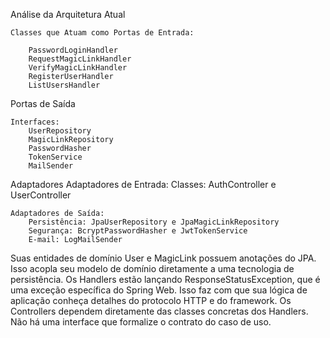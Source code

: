 Análise da Arquitetura Atual

    Classes que Atuam como Portas de Entrada:

        PasswordLoginHandler 
        RequestMagicLinkHandler
        VerifyMagicLinkHandler
        RegisterUserHandler        
	    ListUsersHandler

Portas de Saída

    Interfaces:
        UserRepository
        MagicLinkRepository
        PasswordHasher
        TokenService
        MailSender


Adaptadores
    Adaptadores de Entrada:
        Classes: AuthController e UserController

    Adaptadores de Saída:
        Persistência: JpaUserRepository e JpaMagicLinkRepository
        Segurança: BcryptPasswordHasher e JwtTokenService
        E-mail: LogMailSender



Suas entidades de domínio User e MagicLink possuem anotações do JPA. Isso acopla seu modelo de domínio diretamente a uma tecnologia de persistência. Os Handlers estão lançando ResponseStatusException, que é uma exceção específica do Spring Web. Isso faz com que sua lógica de aplicação conheça detalhes do protocolo HTTP e do framework. Os Controllers dependem diretamente das classes concretas dos Handlers. Não há uma interface que formalize o contrato do caso de uso.




